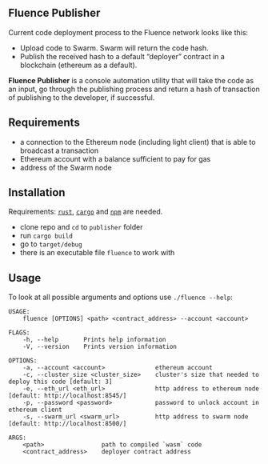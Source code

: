 ## Fluence Publisher

Current code deployment process to the Fluence network looks like this:

- Upload code to Swarm. Swarm will return the code hash.
- Publish the received hash to a default “deployer” contract in a blockchain (ethereum as a default).

**Fluence Publisher** is a console automation utility that will take the code as an input, go through the publishing process and return a hash of transaction of publishing to the developer, if successful.

 ## Requirements
 
- a connection to the Ethereum node (including light client) that is able to broadcast a transaction
- Ethereum account with a balance sufficient to pay for gas
- address of the Swarm node

## Installation

Requirements: [`rust`](https://www.rust-lang.org/install.html), [`cargo`](https://doc.rust-lang.org/cargo/getting-started/installation.html) and [`npm`](https://www.npmjs.com/get-npm) are needed.

- clone repo and `cd` to `publisher` folder
- run `cargo build`
- go to `target/debug`
- there is an executable file `fluence` to work with

## Usage

To look at all possible arguments and options use `./fluence --help`:

```
USAGE:
    fluence [OPTIONS] <path> <contract_address> --account <account>

FLAGS:
    -h, --help       Prints help information
    -V, --version    Prints version information

OPTIONS:
    -a, --account <account>              ethereum account
    -c, --cluster_size <cluster_size>    cluster's size that needed to deploy this code [default: 3]
    -e, --eth_url <eth_url>              http address to ethereum node [default: http://localhost:8545/]
    -p, --password <password>            password to unlock account in ethereum client
    -s, --swarm_url <swarm_url>          http address to swarm node [default: http://localhost:8500/]

ARGS:
    <path>                path to compiled `wasm` code
    <contract_address>    deployer contract address
```
